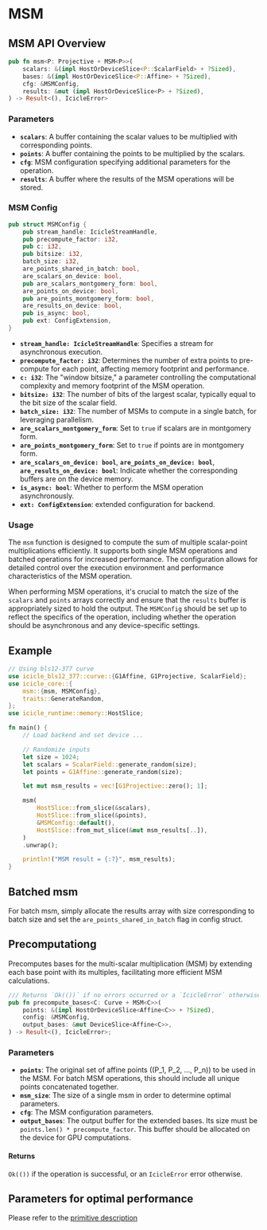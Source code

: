 # MSM

## MSM API Overview

```rust
pub fn msm<P: Projective + MSM<P>>(
    scalars: &(impl HostOrDeviceSlice<P::ScalarField> + ?Sized),
    bases: &(impl HostOrDeviceSlice<P::Affine> + ?Sized),
    cfg: &MSMConfig,
    results: &mut (impl HostOrDeviceSlice<P> + ?Sized),
) -> Result<(), IcicleError> 
```

### Parameters

- **`scalars`**: A buffer containing the scalar values to be multiplied with corresponding points.
- **`points`**: A buffer containing the points to be multiplied by the scalars.
- **`cfg`**: MSM configuration specifying additional parameters for the operation.
- **`results`**: A buffer where the results of the MSM operations will be stored.

### MSM Config

```rust
pub struct MSMConfig {
    pub stream_handle: IcicleStreamHandle,    
    pub precompute_factor: i32,
    pub c: i32,
    pub bitsize: i32,    
    batch_size: i32,
    are_points_shared_in_batch: bool,
    are_scalars_on_device: bool,
    pub are_scalars_montgomery_form: bool,
    are_points_on_device: bool,
    pub are_points_montgomery_form: bool,
    are_results_on_device: bool,    
    pub is_async: bool,
    pub ext: ConfigExtension,
}
```

- **`stream_handle: IcicleStreamHandle`**: Specifies a stream for asynchronous execution.
- **`precompute_factor: i32`**: Determines the number of extra points to pre-compute for each point, affecting memory footprint and performance.
- **`c: i32`**: The "window bitsize," a parameter controlling the computational complexity and memory footprint of the MSM operation.
- **`bitsize: i32`**: The number of bits of the largest scalar, typically equal to the bit size of the scalar field.
- **`batch_size: i32`**: The number of MSMs to compute in a single batch, for leveraging parallelism.
- **`are_scalars_montgomery_form`**: Set to `true` if scalars are in montgomery form.
- **`are_points_montgomery_form`**: Set to `true` if points are in montgomery form.
- **`are_scalars_on_device: bool`**, **`are_points_on_device: bool`**, **`are_results_on_device: bool`**: Indicate whether the corresponding buffers are on the device memory.
- **`is_async: bool`**: Whether to perform the MSM operation asynchronously.
- **`ext: ConfigExtension`**: extended configuration for backend.

### Usage

The `msm` function is designed to compute the sum of multiple scalar-point multiplications efficiently. It supports both single MSM operations and batched operations for increased performance. The configuration allows for detailed control over the execution environment and performance characteristics of the MSM operation.

When performing MSM operations, it's crucial to match the size of the `scalars` and `points` arrays correctly and ensure that the `results` buffer is appropriately sized to hold the output. The `MSMConfig` should be set up to reflect the specifics of the operation, including whether the operation should be asynchronous and any device-specific settings.

## Example

```rust
// Using bls12-377 curve
use icicle_bls12_377::curve::{G1Affine, G1Projective, ScalarField};
use icicle_core::{
    msm::{msm, MSMConfig},
    traits::GenerateRandom,
};
use icicle_runtime::memory::HostSlice;

fn main() {
    // Load backend and set device ...

    // Randomize inputs
    let size = 1024;
    let scalars = ScalarField::generate_random(size);
    let points = G1Affine::generate_random(size);

    let mut msm_results = vec![G1Projective::zero(); 1];

    msm(
        HostSlice::from_slice(&scalars),
        HostSlice::from_slice(&points),
        &MSMConfig::default(),
        HostSlice::from_mut_slice(&mut msm_results[..]),
    )
    .unwrap();

    println!("MSM result = {:?}", msm_results);
}

```

## Batched msm

For batch msm, simply allocate the results array with size corresponding to batch size and set the `are_points_shared_in_batch` flag in config struct.

## Precomputationg

Precomputes bases for the multi-scalar multiplication (MSM) by extending each base point with its multiples, facilitating more efficient MSM calculations.

```rust
/// Returns `Ok(())` if no errors occurred or a `IcicleError` otherwise.
pub fn precompute_bases<C: Curve + MSM<C>>(
    points: &(impl HostOrDeviceSlice<Affine<C>> + ?Sized),
    config: &MSMConfig,
    output_bases: &mut DeviceSlice<Affine<C>>,
) -> Result<(), IcicleError>;
```

### Parameters

- **`points`**: The original set of affine points (\(P_1, P_2, ..., P_n\)) to be used in the MSM. For batch MSM operations, this should include all unique points concatenated together.
- **`msm_size`**: The size of a single msm in order to determine optimal parameters.
- **`cfg`**: The MSM configuration parameters.
- **`output_bases`**: The output buffer for the extended bases. Its size must be `points.len() * precompute_factor`. This buffer should be allocated on the device for GPU computations.

#### Returns

`Ok(())` if the operation is successful, or an `IcicleError` error otherwise.

## Parameters for optimal performance

Please refer to the [primitive description](../cpp/msm#choosing-optimal-parameters)
